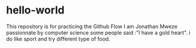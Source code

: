 # hello-world
This repository is for practicing the Github Flow 
I am Jonathan Mweze passionnate by computer science some people said :"I have a gold heart". i do like sport and try different type of food. 
